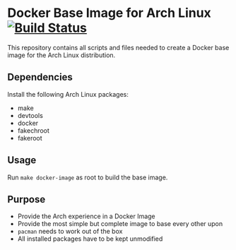 # Docker Base Image for Arch Linux [![Build Status](https://travis-ci.org/archlinux/archlinux-docker.svg?branch=master)](https://travis-ci.org/archlinux/archlinux-docker)
This repository contains all scripts and files needed to create a Docker base image for the Arch Linux distribution.
## Dependencies
Install the following Arch Linux packages:
* make
* devtools
* docker
* fakechroot
* fakeroot
## Usage
Run `make docker-image` as root to build the base image.
## Purpose
* Provide the Arch experience in a Docker Image
* Provide the most simple but complete image to base every other upon
* `pacman` needs to work out of the box
* All installed packages have to be kept unmodified

